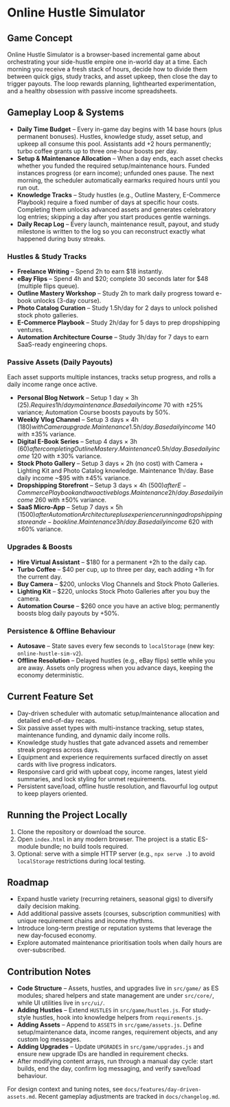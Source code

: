 # Online Hustle Simulator

## Game Concept
Online Hustle Simulator is a browser-based incremental game about orchestrating your side-hustle empire one in-world day at a time. Each morning you receive a fresh stack of hours, decide how to divide them between quick gigs, study tracks, and asset upkeep, then close the day to trigger payouts. The loop rewards planning, lighthearted experimentation, and a healthy obsession with passive income spreadsheets.

## Gameplay Loop & Systems
- **Daily Time Budget** – Every in-game day begins with 14 base hours (plus permanent bonuses). Hustles, knowledge study, asset setup, and upkeep all consume this pool. Assistants add +2 hours permanently; turbo coffee grants up to three one-hour boosts per day.
- **Setup & Maintenance Allocation** – When a day ends, each asset checks whether you funded the required setup/maintenance hours. Funded instances progress (or earn income); unfunded ones pause. The next morning, the scheduler automatically earmarks required hours until you run out.
- **Knowledge Tracks** – Study hustles (e.g., Outline Mastery, E-Commerce Playbook) require a fixed number of days at specific hour costs. Completing them unlocks advanced assets and generates celebratory log entries; skipping a day after you start produces gentle warnings.
- **Daily Recap Log** – Every launch, maintenance result, payout, and study milestone is written to the log so you can reconstruct exactly what happened during busy streaks.

### Hustles & Study Tracks
- **Freelance Writing** – Spend 2h to earn $18 instantly.
- **eBay Flips** – Spend 4h and $20; complete 30 seconds later for $48 (multiple flips queue).
- **Outline Mastery Workshop** – Study 2h to mark daily progress toward e-book unlocks (3-day course).
- **Photo Catalog Curation** – Study 1.5h/day for 2 days to unlock polished stock photo galleries.
- **E-Commerce Playbook** – Study 2h/day for 5 days to prep dropshipping ventures.
- **Automation Architecture Course** – Study 3h/day for 7 days to earn SaaS-ready engineering chops.

### Passive Assets (Daily Payouts)
Each asset supports multiple instances, tracks setup progress, and rolls a daily income range once active.
- **Personal Blog Network** – Setup 1 day × 3h ($25). Requires 1h/day maintenance. Base daily income ~$70 with ±25% variance; Automation Course boosts payouts by 50%.
- **Weekly Vlog Channel** – Setup 3 days × 4h ($180) with Camera upgrade. Maintenance 1.5h/day. Base daily income ~$140 with ±35% variance.
- **Digital E-Book Series** – Setup 4 days × 3h ($60) after completing Outline Mastery. Maintenance 0.5h/day. Base daily income ~$120 with ±30% variance.
- **Stock Photo Gallery** – Setup 3 days × 2h (no cost) with Camera + Lighting Kit and Photo Catalog knowledge. Maintenance 1h/day. Base daily income ~$95 with ±45% variance.
- **Dropshipping Storefront** – Setup 3 days × 4h ($500) after E-Commerce Playbook and two active blogs. Maintenance 2h/day. Base daily income ~$260 with ±50% variance.
- **SaaS Micro-App** – Setup 7 days × 5h ($1500) after Automation Architecture plus experience running a dropshipping store and e-book line. Maintenance 3h/day. Base daily income ~$620 with ±60% variance.

### Upgrades & Boosts
- **Hire Virtual Assistant** – $180 for a permanent +2h to the daily cap.
- **Turbo Coffee** – $40 per cup, up to three per day, each adding +1h for the current day.
- **Buy Camera** – $200, unlocks Vlog Channels and Stock Photo Galleries.
- **Lighting Kit** – $220, unlocks Stock Photo Galleries after you buy the camera.
- **Automation Course** – $260 once you have an active blog; permanently boosts blog daily payouts by +50%.

### Persistence & Offline Behaviour
- **Autosave** – State saves every few seconds to `localStorage` (new key: `online-hustle-sim-v2`).
- **Offline Resolution** – Delayed hustles (e.g., eBay flips) settle while you are away. Assets only progress when you advance days, keeping the economy deterministic.

## Current Feature Set
- Day-driven scheduler with automatic setup/maintenance allocation and detailed end-of-day recaps.
- Six passive asset types with multi-instance tracking, setup states, maintenance funding, and dynamic daily income rolls.
- Knowledge study hustles that gate advanced assets and remember streak progress across days.
- Equipment and experience requirements surfaced directly on asset cards with live progress indicators.
- Responsive card grid with upbeat copy, income ranges, latest yield summaries, and lock styling for unmet requirements.
- Persistent save/load, offline hustle resolution, and flavourful log output to keep players oriented.

## Running the Project Locally
1. Clone the repository or download the source.
2. Open `index.html` in any modern browser. The project is a static ES-module bundle; no build tools required.
3. Optional: serve with a simple HTTP server (e.g., `npx serve .`) to avoid `localStorage` restrictions during local testing.

## Roadmap
- Expand hustle variety (recurring retainers, seasonal gigs) to diversify daily decision making.
- Add additional passive assets (courses, subscription communities) with unique requirement chains and income rhythms.
- Introduce long-term prestige or reputation systems that leverage the new day-focused economy.
- Explore automated maintenance prioritisation tools when daily hours are over-subscribed.

## Contribution Notes
- **Code Structure** – Assets, hustles, and upgrades live in `src/game/` as ES modules; shared helpers and state management are under `src/core/`, while UI utilities live in `src/ui/`.
- **Adding Hustles** – Extend `HUSTLES` in `src/game/hustles.js`. For study-style hustles, hook into knowledge helpers from `requirements.js`.
- **Adding Assets** – Append to `ASSETS` in `src/game/assets.js`. Define setup/maintenance data, income ranges, requirement objects, and any custom log messages.
- **Adding Upgrades** – Update `UPGRADES` in `src/game/upgrades.js` and ensure new upgrade IDs are handled in requirement checks.
- After modifying content arrays, run through a manual day cycle: start builds, end the day, confirm log messaging, and verify save/load behaviour.

For design context and tuning notes, see `docs/features/day-driven-assets.md`. Recent gameplay adjustments are tracked in `docs/changelog.md`.
